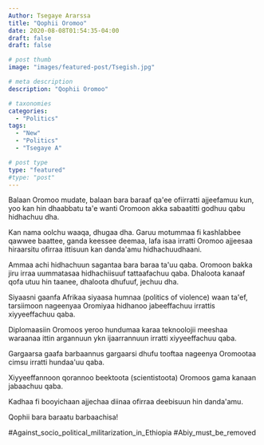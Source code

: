 ```yaml
---
Author: Tsegaye Ararssa
title: "Qophii Oromoo"
date: 2020-08-08T01:54:35-04:00
draft: false
draft: false

# post thumb
image: "images/featured-post/Tsegish.jpg"

# meta description
description: "Qophii Oromoo"

# taxonomies
categories: 
  - "Politics"
tags:
  - "New"
  - "Politics"
  - "Tsegaye A"

# post type
type: "featured"
#type: "post"
---
```


Balaan Oromoo mudate, balaan bara baraaf qa'ee ofiirratti ajjeefamuu kun, yoo kan hin dhaabbatu ta'e wanti Oromoon akka sabaatitti godhuu qabu hidhachuu dha.

Kan nama oolchu waaqa, dhugaa dha. Garuu motummaa fi kashlabbee qawwee baattee, ganda keessee deemaa, lafa isaa irratti Oromoo ajjeesaa hiraarsitu ofirraa ittisuun kan danda'amu hidhachuudhaani. 

Ammaa achi hidhachuun sagantaa bara baraa ta'uu qaba. Oromoon bakka jiru irraa uummatasaa hidhachiisuuf tattaafachuu qaba. Dhaloota kanaaf qofa utuu hin taanee, dhaloota dhufuuf, jechuu dha. 

Siyaasni gaanfa Afrikaa siyaasa humnaa (politics of violence) waan ta'ef, tarsiimoon nageenyaa Oromiyaa hidhanoo jabeeffachuu irrattis xiyyeeffachuu qaba. 

Diplomaasiin Oromoos yeroo hundumaa karaa teknoolojii meeshaa waraanaa ittin argannuun ykn ijaarrannuun irratti xiyyeeffachuu qaba. 

Gargaarsa gaafa barbaannus gargaarsi dhufu tooftaa nageenya Oromootaa cimsu irratti hundaa'uu qaba. 

Xiyyeeffannoon qorannoo beektoota (scientistoota) Oromoos gama kanaan jabaachuu qaba.

Kadhaa fi booyichaan ajjechaa diinaa ofirraa deebisuun hin danda'amu.

Qophii bara baraatu barbaachisa!

#Against_socio_political_militarization_in_Ethiopia
#Abiy_must_be_removed